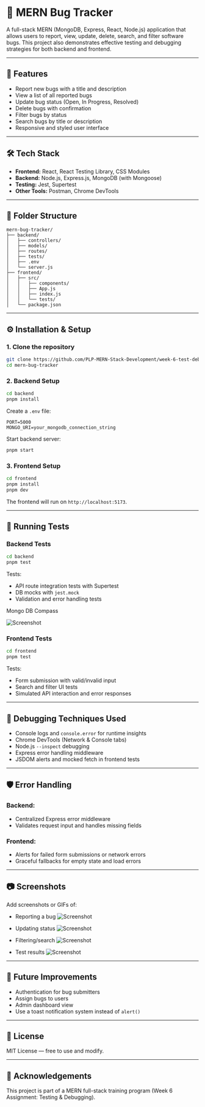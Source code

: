 # 🐞 MERN Bug Tracker

A full-stack MERN (MongoDB, Express, React, Node.js) application that allows users to report, view, update, delete, search, and filter software bugs. This project also demonstrates effective testing and debugging strategies for both backend and frontend.

---

## 🚀 Features

- Report new bugs with a title and description
- View a list of all reported bugs
- Update bug status (Open, In Progress, Resolved)
- Delete bugs with confirmation
- Filter bugs by status
- Search bugs by title or description
- Responsive and styled user interface

---

## 🛠 Tech Stack

- **Frontend:** React, React Testing Library, CSS Modules
- **Backend:** Node.js, Express.js, MongoDB (with Mongoose)
- **Testing:** Jest, Supertest
- **Other Tools:** Postman, Chrome DevTools

---

## 📁 Folder Structure

```
mern-bug-tracker/
├── backend/
│   ├── controllers/
│   ├── models/
│   ├── routes/
│   ├── tests/
│   ├── .env
│   └── server.js
├── frontend/
│   ├── src/
│   │   ├── components/
│   │   ├── App.js
│   │   ├── index.js
│   │   └── tests/
│   └── package.json
```

---

## ⚙️ Installation & Setup

### 1. Clone the repository

```bash
git clone https://github.com/PLP-MERN-Stack-Development/week-6-test-debug-assignment-AndiswaCyria.git
cd mern-bug-tracker
```

### 2. Backend Setup

```bash
cd backend
pnpm install
```

Create a `.env` file:

```env
PORT=5000
MONGO_URI=your_mongodb_connection_string
```

Start backend server:

```bash
pnpm start
```

### 3. Frontend Setup

```bash
cd frontend
pnpm install
pnpm dev
```

The frontend will run on `http://localhost:5173`.

---

## 🧪 Running Tests

### Backend Tests

```bash
cd backend
pnpm test
```

Tests:
- API route integration tests with Supertest
- DB mocks with `jest.mock`
- Validation and error handling tests

Mongo DB Compass

![Screenshot](frontend/public/mongo.png)

### Frontend Tests

```bash
cd frontend
pnpm test
```

Tests:
- Form submission with valid/invalid input
- Search and filter UI tests
- Simulated API interaction and error responses

---

## 🐛 Debugging Techniques Used

- Console logs and `console.error` for runtime insights
- Chrome DevTools (Network & Console tabs)
- Node.js `--inspect` debugging
- Express error handling middleware
- JSDOM alerts and mocked fetch in frontend tests

---

## 🛡 Error Handling

### Backend:
- Centralized Express error middleware
- Validates request input and handles missing fields

### Frontend:
- Alerts for failed form submissions or network errors
- Graceful fallbacks for empty state and load errors

---

## 📷 Screenshots 

Add screenshots or GIFs of:
- Reporting a bug
![Screenshot](frontend/public/reportingbug.png)

- Updating status
![Screenshot](frontend/public/filterByStatus.png)

- Filtering/search
![Screenshot](frontend/public/search.png)

- Test results
![Screenshot](frontend/public/test.png)
---

## 📌 Future Improvements

- Authentication for bug submitters
- Assign bugs to users
- Admin dashboard view
- Use a toast notification system instead of `alert()`

---

## 📄 License

MIT License — free to use and modify.

---

## 🙌 Acknowledgements

This project is part of a MERN full-stack training program (Week 6 Assignment: Testing & Debugging).


